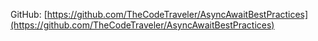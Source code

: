 GitHub: [https://github.com/TheCodeTraveler/AsyncAwaitBestPractices](https://github.com/TheCodeTraveler/AsyncAwaitBestPractices)
